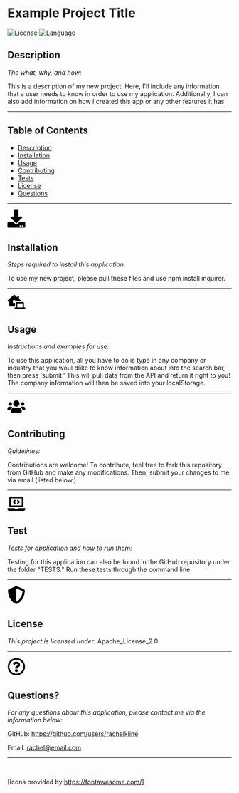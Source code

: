 # Example Project Title 

  ![License](https://img.shields.io/badge/Apache_License_2.0-license-red)     ![Language](https://img.shields.io/static/v1?label=JavaScript&message=language&color=brightgreen)



## Description

  *The what, why, and how:*

  This is a description of my new project. Here, I'll include any information that a user needs to know in order to use my application. Additionally, I can also add information on how I created this app or any other features it has.

  ---

## Table of Contents


  - [Description](#Description)
  - [Installation](#Installation)
  - [Usage](#Usage)
  - [Contributing](#Contributing)
  - [Tests](#Test)
  - [License](#License)
  - [Questions](#Questions)


---
  
  <img src = "assets/download-solid.svg" width="40">

## Installation

  *Steps required to install this application:*

  To use my new project, please pull these files and use npm install inquirer.

---

<img src = "assets/laptop-house-solid.svg" width="40">

## Usage
  *Instructions and examples for use:*

  To use this application, all you have to do is type in any company or industry that you woul dlike to know information about into the search bar, then press 'submit.' This will pull data from the API and return it right to you! The company information will then be saved into your localStorage.

---

  <img src = "assets/users-solid.svg" width="40">

## Contributing
  
  *Guidelines:*

  Contributions are welcome! To contribute, feel free to fork this repository from GitHub and make any modifications. Then, submit your changes to me via email (listed below.)
 
---

 <img src = "assets/laptop-code-solid.svg" width="40">

## Test

  *Tests for application and how to run them:*

  Testing for this application can also be found in the GitHub repository under the folder "TESTS." Run these tests through the command line.

---

  <img src = "assets/shield-alt-solid.svg" width="40">

## License

  *This project is licensed under:* 
  Apache_License_2.0

---

<img src = "assets/question-circle-regular.svg" width="40">

## Questions?

  *For any questions about this application, please contact me via the information below:*

  GitHub: https://github.com/users/rachelkline
  
  Email: rachel@email.com

---
  <br>

  [Icons provided by https://fontawesome.com/]

